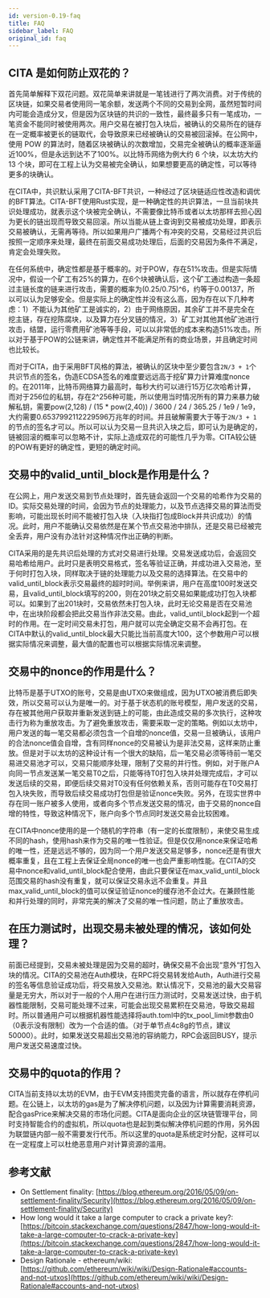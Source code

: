 ```yaml
---
id: version-0.19-faq
title: FAQ
sidebar_label: FAQ
original_id: faq
---
```


## CITA 是如何防止双花的？

首先简单解释下双花问题。双花简单来讲就是一笔钱进行了两次消费。对于传统的区块链，如果交易者使用同一笔余额，发送两个不同的交易到全网，虽然短暂时间内可能会造成分叉，但是因为区块链的共识的一致性，最终最多只有一笔成功，一笔资金不能同时被使用两次。用户交易在被打包入块后，被确认的交易所在的链存在一定概率被更长的链取代，会导致原来已经被确认的交易被回滚掉。在公网中，使用 POW 的算法时，随着区块被确认的次数增加，交易完全被确认的概率逐渐逼近100%，但是永远到达不了100%。以比特币网络为例大约 6 个块，以太坊大约 13 个块，即可在工程上认为交易被完全确认，如果想要更高的确定性，可以等待更多的块确认。

在CITA中，共识默认采用了CITA-BFT共识，一种经过了区块链适应性改造和调优的BFT算法。CITA-BFT使用Rust实现，是一种确定性的共识算法，一旦当前块共识处理成功，就表示这个块被完全确认，不需要像比特币或者以太坊那样去担心因为更长的链出现而导致交易回滚。所以当能从链上查询到交易被成功处理，即表示交易被确认，无需再等待。所以如果用户广播两个有冲突的交易，交易经过共识后按照一定顺序来处理，最终在前面交易成功处理后，后面的交易因为条件不满足，肯定会处理失败。

在任何系统中，确定性都是基于概率的。对于POW，存在51%攻击。但是实际情况中，假设一个矿工有25%的算力，在6个块被确认后，这个矿工通过构造一条超过主链长度的链来进行攻击，需要的概率为(0.25/0.75)^6，约等于0.00137，所以可以认为足够安全。但是实际上的确定性并没有这么高，因为存在以下几种考虑：1）不能认为其他矿工是诚实的，2）由于网络原因，其余矿工并不是完全在挖主链，存在挖陈腐块，以及算力在分叉链的情况，3）矿工对其他其他矿池进行攻击，结盟，运行零费用矿池等等手段，可以以非常低的成本来构造51%攻击。所以对于基于POW的公链来讲，确定性并不能满足所有的商业场景，并且确定时间也比较长。

而对于CITA，由于采用BFT风格的算法，被确认的区块中至少要包含`2N/3 + 1`个共识节点的签名，伪造ECDSA签名的难度要远远高于挖矿算力计算难度nonce的。在2011年，比特币网络算力最高时，每秒大约可以进行15万亿次哈希计算，而对于256位的私钥，存在2^256种可能，所以使用当时情况所有的算力来暴力破解私钥，需要pow(2,128) / (15 * pow(2,40)) / 3600 / 24 / 365.25 / 1e9 / 1e9， 大约需要0.6537992112229596万兆年的时间。并且破解需要大于等于`2N/3 + 1`的节点的签名才可以。所以可以认为交易一旦共识入块之后，即可认为是确定的，链被回滚的概率可以忽略不计，实际上造成双花的可能性几乎为零。CITA较公链的POW有更好的确定性，更短的确定时间。

## 交易中的valid_until_block是作用是什么？

在公网上，用户发送交易到节点处理时，首先链会返回一个交易的哈希作为交易的ID。实际交易处理的时间，会因为节点的处理能力，以及节点选择交易的算法而受影响，可能出现长时间不能被打包入块（入块指打包成Block并共识成功）的情况。此时，用户不能确认交易依然是在某个节点交易池中排队，还是交易已经被完全丢弃，用户没有办法针对这种情况作出正确的判断。

CITA采用的是先共识后处理的方式对交易进行处理。交易发送成功后，会返回交易哈希给用户。此时只是表明交易格式，签名等验证正确，并成功进入交易池，至于何时打包入块，同样取决于链的处理能力以及交易的选择算法。在交易中的valid_until_block表示交易最终的超时时间。举例来讲，用户在高度100时发送交易，且valid_until_block填写的200，则在201块之前交易如果能成功打包入块都可以。如果到了出201块时，交易依然未打包入块，此时无论交易是否在交易池中，在出块阶段都会把此交易当作非法交易。由此，valid_until_block起到一个超时的作用。在一定时间交易未打包，用户就可以完全确定交易不会再打包。在CITA中默认的valid_until_block最大只能比当前高度大100，这个参数用户可以根据实际情况来调整，最大值的配置也可以根据实际情况来调整。

## 交易中的nonce的作用是什么？

比特币是基于UTXO的账号，交易是由UTXO来做组成，因为UTXO被消费后即失效，所以交易可以认为是唯一的。对于基于状态机的账号模型，用户发送的交易，存在被其他用户获取并重新发送到链上的可能，由此造成交易的多次执行，这种攻击行为称为重放攻击。为了避免重放攻击，需要采取一定的策略。例如以太坊中，用户发送的每一笔交易都必须包含一个自增的nonce值，交易一旦被确认，该用户的合法nonce值会自增，含有同样nonce的交易被认为是非法交易，这样来防止重放。但是对于以太坊的这种设计有一个很大的缺陷，后一笔交易必须等待前一笔交易进交易池才可以，交易只能顺序处理，限制了交易的并行性。例如，对于账户A向同一节点发送某一笔交易T0之后，只能等待T0打包入块并处理完成后，才可以发送后续的交易，即便后续交易对T0没有任何依赖关系，否则可能存在T0交易打包入块失败，而导致后续交易成功打包但是验证nonce失败。另外，在现实世界中存在同一账户被多人使用，或者向多个节点发送交易的情况，由于交易的nonce自增的特性，导致这种情况下，账户向多个节点同时发送交易会比较困难。

在CITA中nonce使用的是一个随机的字符串（有一定的长度限制），来使交易生成不同的hash，使用hash来作为交易的唯一性验证。但是仅仅用nonce来保证哈希的唯一性，还是远远不够的，因为同一个用户发送交易足够多，nonce还是有很大概率重复，且在工程上去保证全局nonce的唯一也会严重影响性能。在CITA的交易中nonce和valid_until_block配合使用，由此只要保证在max_valid_until_block范围交易的hash没有重复，就可以保证交易永远不会重复。并且max_valid_until_block的值可以保证验证nonce的缓存池不会过大。在兼顾性能和并行处理的同时，非常完美的解决了交易的唯一性问题，防止了重放攻击。

## 在压力测试时，出现交易未被处理的情况，该如何处理？

前面已经提到，交易未被处理是因为交易的超时，确保交易不会出现“意外“打包入块的情况。CITA的交易池在Auth模块，在RPC将交易转发给Auth，Auth进行交易的签名等信息验证成功后，将交易放入交易池。默认情况下，交易池的最大交易容量是无穷大，所以对于一般的个人用户在进行压力测试时，交易发送过快，由于机器性能限制，交易可能处理不过来，可能会出现交易累积在交易池，导致交易超时。所以普通用户可以根据机器性能选择将auth.toml中的tx_pool_limit参数由0（0表示没有限制）改为一个合适的值。（对于单节点4c8g的节点，建议50000）。此时，如果发送交易超出交易池的容纳能力，RPC会返回BUSY，提示用户发送交易速度过快。

## 交易中的quota的作用？

CITA当前支持以太坊的EVM，由于EVM支持图灵完备的语言，所以就存在停机问题。在公链上，以太坊的gas是为了解决停机问题，以及因为计算需要消耗资源，配合gasPrice来解决交易的市场化问题。CITA是面向企业的区块链管理平台，同时支持智能合约的虚拟机，所以quota也是起到类似解决停机问题的作用，另外因为联盟链内部一般不需要发行代币。所以这里的quota是系统定时分配，这样可以在一定程度上可以杜绝恶意用户对计算资源的滥用。

## 参考文献

- On Settlement finality: [https://blog.ethereum.org/2016/05/09/on-settlement-finality/Security](https://blog.ethereum.org/2016/05/09/on-settlement-finality/Security)
- How long would it take a large computer to crack a private key?: [https://bitcoin.stackexchange.com/questions/2847/how-long-would-it-take-a-large-computer-to-crack-a-private-key](https://bitcoin.stackexchange.com/questions/2847/how-long-would-it-take-a-large-computer-to-crack-a-private-key)
- Design Rationale - ethereum/wiki: [https://github.com/ethereum/wiki/wiki/Design-Rationale#accounts-and-not-utxos](https://github.com/ethereum/wiki/wiki/Design-Rationale#accounts-and-not-utxos)
